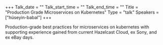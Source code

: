 +++
Talk_date = ""
Talk_start_time = ""
Talk_end_time = ""
Title = "Production Grade Microservices on Kubernetes"
Type = "talk"
Speakers = ["hüseyin-babal"]
+++

Production-grade best practices for microservices on kubernetes with supporting experience gained from current Hazelcast Cloud, ex Sony, and ex eBay days.
